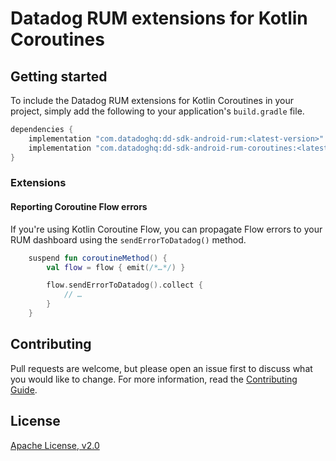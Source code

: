 # Datadog RUM extensions for Kotlin Coroutines

## Getting started

To include the Datadog RUM extensions for Kotlin Coroutines in your project, simply add the
following to your application's `build.gradle` file.

```groovy
dependencies {
    implementation "com.datadoghq:dd-sdk-android-rum:<latest-version>"
    implementation "com.datadoghq:dd-sdk-android-rum-coroutines:<latest-version>"
}
```

### Extensions

#### Reporting Coroutine Flow errors

If you're using Kotlin Coroutine Flow, you can propagate Flow errors to your RUM dashboard using the `sendErrorToDatadog()` method.

```kotlin
    suspend fun coroutineMethod() {
        val flow = flow { emit(/*…*/) }

        flow.sendErrorToDatadog().collect {
            // …
        }
    }
```

## Contributing

Pull requests are welcome, but please open an issue first to discuss what you
would like to change. For more information, read the
[Contributing Guide](../../CONTRIBUTING.md).

## License

[Apache License, v2.0](../../LICENSE)
